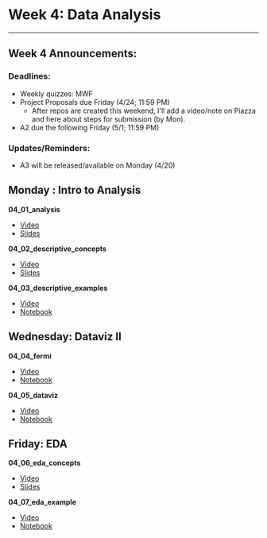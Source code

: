 # Week 4: Data Analysis
---

## Week 4 Announcements: 

### Deadlines:

- Weekly quizzes: MWF
- Project Proposals due Friday (4/24; 11:59 PM)
	- After repos are created this weekend, I'll add a video/note on Piazza and here about steps for submission (by Mon).
- A2 due the following Friday (5/1; 11:59 PM)

### Updates/Reminders:
- A3 will be released/available on Monday (4/20)

## Monday : Intro to Analysis

**04_01_analysis**
- [Video](https://youtu.be/D3_A0BGnfb0)
- [Slides](https://github.com/COGS108/Lectures-Sp20/blob/master/04_viz/04_01_analysis.pdf)

**04_02_descriptive_concepts**
- [Video](https://youtu.be/ZdJHGZ9ZBo0)
- [Slides](https://github.com/COGS108/Lectures-Sp20/blob/master/04_viz/04_02_descriptive_concepts.pdf)

**04_03_descriptive_examples**
- [Video](https://youtu.be/EvX-lsRFjAw)
- [Notebook](https://github.com/COGS108/Lectures-Sp20/blob/master/04_viz/04_03_descriptive_example.ipynb)


## Wednesday: Dataviz II

**04_04_fermi**
- [Video](https://youtu.be/7P0-ElT674U)
- [Notebook](https://github.com/COGS108/Lectures-Sp20/blob/master/04_viz/04_04_fermi.ipynb)

**04_05_dataviz**
- [Video](https://youtu.be/YPUU2vhiTeA)
- [Notebook](https://github.com/COGS108/Lectures-Sp20/blob/master/04_viz/04_05_dataviz.ipynb)


## Friday: EDA

**04_06_eda_concepts**
- [Video](https://youtu.be/OQWCzuF_-YY)
- [Slides](https://github.com/COGS108/Lectures-Sp20/blob/master/04_viz/04_06_eda_concepts.pdf)

**04_07_eda_example**
- [Video](https://youtu.be/MVeClFbPk3k)
- [Notebook](https://github.com/COGS108/Lectures-Sp20/blob/master/04_viz/04_07_eda_example.ipynb)